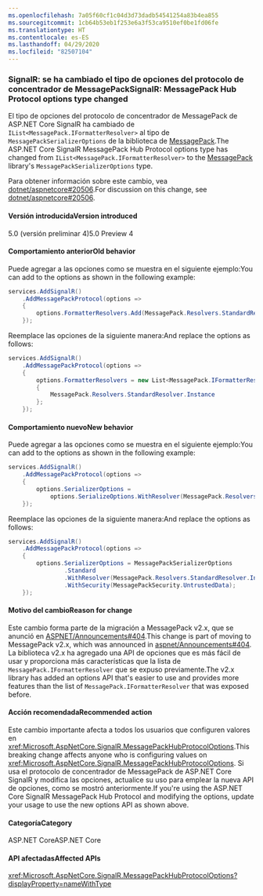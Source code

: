 ```yaml
---
ms.openlocfilehash: 7a05f60cf1c04d3d73dadb54541254a83b4ea855
ms.sourcegitcommit: 1cb64b53eb1f253e6a3f53ca9510ef0be1fd06fe
ms.translationtype: HT
ms.contentlocale: es-ES
ms.lasthandoff: 04/29/2020
ms.locfileid: "82507104"
---
```

### <a name="signalr-messagepack-hub-protocol-options-type-changed"></a><span data-ttu-id="8a809-101">SignalR: se ha cambiado el tipo de opciones del protocolo de concentrador de MessagePack</span><span class="sxs-lookup"><span data-stu-id="8a809-101">SignalR: MessagePack Hub Protocol options type changed</span></span>

<span data-ttu-id="8a809-102">El tipo de opciones del protocolo de concentrador de MessagePack de ASP.NET Core SignalR ha cambiado de `IList<MessagePack.IFormatterResolver>` al tipo de `MessagePackSerializerOptions` de la biblioteca de [MessagePack](https://www.nuget.org/packages/MessagePack).</span><span class="sxs-lookup"><span data-stu-id="8a809-102">The ASP.NET Core SignalR MessagePack Hub Protocol options type has changed from `IList<MessagePack.IFormatterResolver>` to the [MessagePack](https://www.nuget.org/packages/MessagePack) library's `MessagePackSerializerOptions` type.</span></span>

<span data-ttu-id="8a809-103">Para obtener información sobre este cambio, vea [dotnet/aspnetcore#20506](https://github.com/dotnet/aspnetcore/issues/20506).</span><span class="sxs-lookup"><span data-stu-id="8a809-103">For discussion on this change, see [dotnet/aspnetcore#20506](https://github.com/dotnet/aspnetcore/issues/20506).</span></span>

#### <a name="version-introduced"></a><span data-ttu-id="8a809-104">Versión introducida</span><span class="sxs-lookup"><span data-stu-id="8a809-104">Version introduced</span></span>

<span data-ttu-id="8a809-105">5.0 (versión preliminar 4)</span><span class="sxs-lookup"><span data-stu-id="8a809-105">5.0 Preview 4</span></span>

#### <a name="old-behavior"></a><span data-ttu-id="8a809-106">Comportamiento anterior</span><span class="sxs-lookup"><span data-stu-id="8a809-106">Old behavior</span></span>

<span data-ttu-id="8a809-107">Puede agregar a las opciones como se muestra en el siguiente ejemplo:</span><span class="sxs-lookup"><span data-stu-id="8a809-107">You can add to the options as shown in the following example:</span></span>

```csharp
services.AddSignalR()
    .AddMessagePackProtocol(options =>
    {
        options.FormatterResolvers.Add(MessagePack.Resolvers.StandardResolver.Instance);
    });
```

<span data-ttu-id="8a809-108">Reemplace las opciones de la siguiente manera:</span><span class="sxs-lookup"><span data-stu-id="8a809-108">And replace the options as follows:</span></span>

```csharp
services.AddSignalR()
    .AddMessagePackProtocol(options =>
    {
        options.FormatterResolvers = new List<MessagePack.IFormatterResolver>()
        {
            MessagePack.Resolvers.StandardResolver.Instance
        };
    });
```

#### <a name="new-behavior"></a><span data-ttu-id="8a809-109">Comportamiento nuevo</span><span class="sxs-lookup"><span data-stu-id="8a809-109">New behavior</span></span>

<span data-ttu-id="8a809-110">Puede agregar a las opciones como se muestra en el siguiente ejemplo:</span><span class="sxs-lookup"><span data-stu-id="8a809-110">You can add to the options as shown in the following example:</span></span>

```csharp
services.AddSignalR()
    .AddMessagePackProtocol(options =>
    {
        options.SerializerOptions =
            options.SerializeOptions.WithResolver(MessagePack.Resolvers.StandardResolver.Instance);
    });
```

<span data-ttu-id="8a809-111">Reemplace las opciones de la siguiente manera:</span><span class="sxs-lookup"><span data-stu-id="8a809-111">And replace the options as follows:</span></span>

```csharp
services.AddSignalR()
    .AddMessagePackProtocol(options =>
    {
        options.SerializerOptions = MessagePackSerializerOptions
                .Standard
                .WithResolver(MessagePack.Resolvers.StandardResolver.Instance)
                .WithSecurity(MessagePackSecurity.UntrustedData);
    });
```

#### <a name="reason-for-change"></a><span data-ttu-id="8a809-112">Motivo del cambio</span><span class="sxs-lookup"><span data-stu-id="8a809-112">Reason for change</span></span>

<span data-ttu-id="8a809-113">Este cambio forma parte de la migración a MessagePack v2.x, que se anunció en [ASPNET/Announcements#404](https://github.com/aspnet/Announcements/issues/404).</span><span class="sxs-lookup"><span data-stu-id="8a809-113">This change is part of moving to MessagePack v2.x, which was announced in [aspnet/Announcements#404](https://github.com/aspnet/Announcements/issues/404).</span></span> <span data-ttu-id="8a809-114">La biblioteca v2.x ha agregado una API de opciones que es más fácil de usar y proporciona más características que la lista de `MessagePack.IFormatterResolver` que se expuso previamente.</span><span class="sxs-lookup"><span data-stu-id="8a809-114">The v2.x library has added an options API that's easier to use and provides more features than the list of `MessagePack.IFormatterResolver` that was exposed before.</span></span>

#### <a name="recommended-action"></a><span data-ttu-id="8a809-115">Acción recomendada</span><span class="sxs-lookup"><span data-stu-id="8a809-115">Recommended action</span></span>

<span data-ttu-id="8a809-116">Este cambio importante afecta a todos los usuarios que configuren valores en <xref:Microsoft.AspNetCore.SignalR.MessagePackHubProtocolOptions>.</span><span class="sxs-lookup"><span data-stu-id="8a809-116">This breaking change affects anyone who is configuring values on <xref:Microsoft.AspNetCore.SignalR.MessagePackHubProtocolOptions>.</span></span> <span data-ttu-id="8a809-117">Si usa el protocolo de concentrador de MessagePack de ASP.NET Core SignalR y modifica las opciones, actualice su uso para emplear la nueva API de opciones, como se mostró anteriormente.</span><span class="sxs-lookup"><span data-stu-id="8a809-117">If you're using the ASP.NET Core SignalR MessagePack Hub Protocol and modifying the options, update your usage to use the new options API as shown above.</span></span>

#### <a name="category"></a><span data-ttu-id="8a809-118">Categoría</span><span class="sxs-lookup"><span data-stu-id="8a809-118">Category</span></span>

<span data-ttu-id="8a809-119">ASP.NET Core</span><span class="sxs-lookup"><span data-stu-id="8a809-119">ASP.NET Core</span></span>

#### <a name="affected-apis"></a><span data-ttu-id="8a809-120">API afectadas</span><span class="sxs-lookup"><span data-stu-id="8a809-120">Affected APIs</span></span>

<xref:Microsoft.AspNetCore.SignalR.MessagePackHubProtocolOptions?displayProperty=nameWithType>

<!--

#### Affected APIs

`T:Microsoft.AspNetCore.SignalR.MessagePackHubProtocolOptions`

-->
